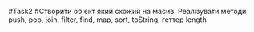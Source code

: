 #Task2
#Створити об'єкт який схожий на масив. Реалізувати методи push, pop, join, filter, find, map, sort, toString, геттер length